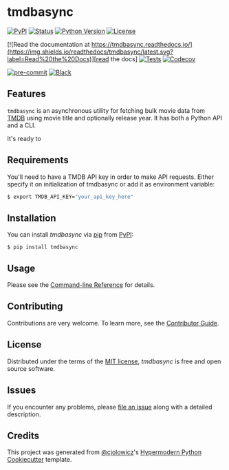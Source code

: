 # tmdbasync

[![PyPI](https://img.shields.io/pypi/v/tmdbasync.svg)][pypi_]
[![Status](https://img.shields.io/pypi/status/tmdbasync.svg)][status]
[![Python Version](https://img.shields.io/pypi/pyversions/tmdbasync)][python version]
[![License](https://img.shields.io/pypi/l/tmdbasync)][license]

[![Read the documentation at https://tmdbasync.readthedocs.io/](https://img.shields.io/readthedocs/tmdbasync/latest.svg?label=Read%20the%20Docs)][read the docs]
[![Tests](https://github.com/tilschuenemann/tmdbasync/workflows/Tests/badge.svg)][tests]
[![Codecov](https://codecov.io/gh/tilschuenemann/tmdbasync/branch/main/graph/badge.svg)][codecov]

[![pre-commit](https://img.shields.io/badge/pre--commit-enabled-brightgreen?logo=pre-commit&logoColor=white)][pre-commit]
[![Black](https://img.shields.io/badge/code%20style-black-000000.svg)][black]

[pypi_]: https://pypi.org/project/tmdbasync/
[status]: https://pypi.org/project/tmdbasync/
[python version]: https://pypi.org/project/tmdbasync
[read the docs]: https://tmdbasync.readthedocs.io/
[tests]: https://github.com/tilschuenemann/tmdbasync/actions?workflow=Tests
[codecov]: https://app.codecov.io/gh/tilschuenemann/tmdbasync
[pre-commit]: https://github.com/pre-commit/pre-commit
[black]: https://github.com/psf/black

## Features

`tmdbasync` is an asynchronous utility for fetching bulk movie data from [TMDB](https://www.themoviedb.org/) using movie title and optionally release year. It has both a Python API and a CLI.

It's ready to

## Requirements

You'll need to have a TMDB API key in order to make API requests. Either specify it on initialization of tmdbasync or add it as environment variable:

```bash
$ export TMDB_API_KEY="your_api_key_here"
```

## Installation

You can install _tmdbasync_ via [pip] from [PyPI]:

```console
$ pip install tmdbasync
```

## Usage

Please see the [Command-line Reference] for details.

## Contributing

Contributions are very welcome.
To learn more, see the [Contributor Guide].

## License

Distributed under the terms of the [MIT license][license],
_tmdbasync_ is free and open source software.

## Issues

If you encounter any problems,
please [file an issue] along with a detailed description.

## Credits

This project was generated from [@cjolowicz]'s [Hypermodern Python Cookiecutter] template.

[@cjolowicz]: https://github.com/cjolowicz
[pypi]: https://pypi.org/
[hypermodern python cookiecutter]: https://github.com/cjolowicz/cookiecutter-hypermodern-python
[file an issue]: https://github.com/tilschuenemann/tmdbasync/issues
[pip]: https://pip.pypa.io/

<!-- github-only -->

[license]: https://github.com/tilschuenemann/tmdbasync/blob/main/LICENSE
[contributor guide]: https://github.com/tilschuenemann/tmdbasync/blob/main/CONTRIBUTING.md
[command-line reference]: https://tmdbasync.readthedocs.io/en/latest/usage.html
